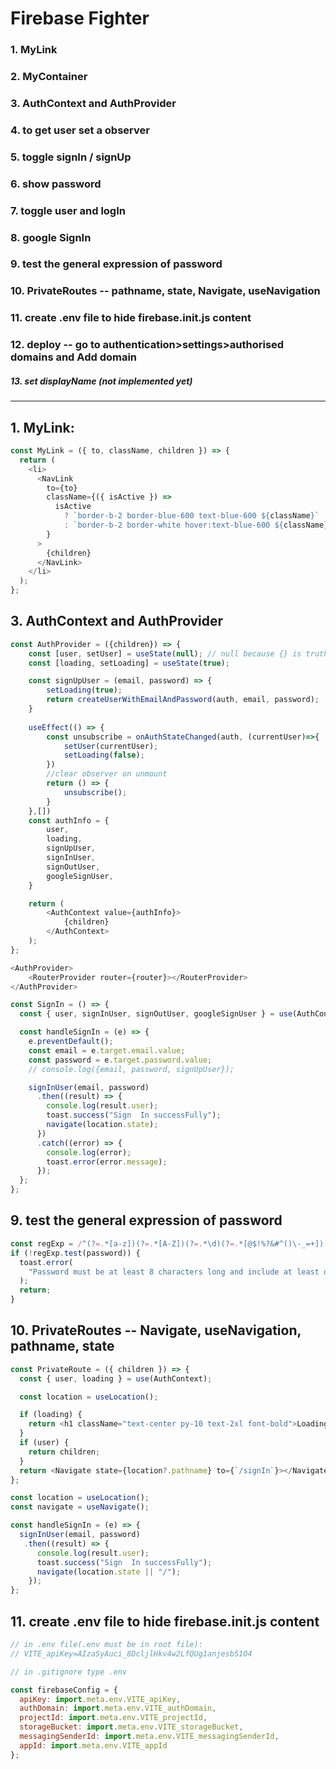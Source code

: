 # Firebase Fighter

### 1. MyLink

### 2. MyContainer

### 3. AuthContext and AuthProvider

### 4. to get user set a observer

### 5. toggle signIn / signUp

### 6. show password

### 7. toggle user and logIn

### 8. google SignIn

### 9. test the general expression of password

### 10. PrivateRoutes -- pathname, state, Navigate, useNavigation

### 11. create .env file to hide firebase.init.js content

### 12. deploy -- go to authentication>settings>authorised domains and Add domain

##### 13. set displayName (not implemented yet)

---

## 1. MyLink:

```js
const MyLink = ({ to, className, children }) => {
  return (
    <li>
      <NavLink
        to={to}
        className={({ isActive }) =>
          isActive
            ? `border-b-2 border-blue-600 text-blue-600 ${className}`
            : `border-b-2 border-white hover:text-blue-600 ${className}`
        }
      >
        {children}
      </NavLink>
    </li>
  );
};
```

## 3. AuthContext and AuthProvider
```js
const AuthProvider = ({children}) => {
    const [user, setUser] = useState(null); // null because {} is truthy
    const [loading, setLoading] = useState(true);

    const signUpUser = (email, password) => {
        setLoading(true);
        return createUserWithEmailAndPassword(auth, email, password);
    }
    
    useEffect(() => {
        const unsubscribe = onAuthStateChanged(auth, (currentUser)=>{
            setUser(currentUser);
            setLoading(false);
        })
        //clear observer on unmount
        return () => {
            unsubscribe();
        }
    },[])
    const authInfo = {
        user,
        loading,
        signUpUser,
        signInUser,
        signOutUser,
        googleSignUser,
    }

    return (
        <AuthContext value={authInfo}>
            {children}
        </AuthContext>
    );
};
```
```js
<AuthProvider>
    <RouterProvider router={router}></RouterProvider>
</AuthProvider>
```
```js
const SignIn = () => {
  const { user, signInUser, signOutUser, googleSignUser } = use(AuthContext);

  const handleSignIn = (e) => {
    e.preventDefault();
    const email = e.target.email.value;
    const password = e.target.password.value;
    // console.log({email, password, signUpUser});

    signInUser(email, password)
      .then((result) => {
        console.log(result.user);
        toast.success("Sign  In successFully");
        navigate(location.state);
      })
      .catch((error) => {
        console.log(error);
        toast.error(error.message);
      });
  };
};
```

## 9. test the general expression of password
```js
const regExp = /^(?=.*[a-z])(?=.*[A-Z])(?=.*\d)(?=.*[@$!%?&#^()\-_=+])[A-Za-z\d@$!%?&#^()\-_=+]{8,}$/;
if (!regExp.test(password)) {
  toast.error(
    "Password must be at least 8 characters long and include at least one uppercase letter, one lowercase letter, one number, and one special character."
  );
  return;
}
```

## 10. PrivateRoutes -- Navigate, useNavigation, pathname, state

```js
const PrivateRoute = ({ children }) => {
  const { user, loading } = use(AuthContext);

  const location = useLocation();

  if (loading) {
    return <h1 className="text-center py-10 text-2xl font-bold">Loading...</h1>;
  }
  if (user) {
    return children;
  }
  return <Navigate state={location?.pathname} to={`/signIn`}></Navigate>;
};
```
```js
const location = useLocation();
const navigate = useNavigate();

const handleSignIn = (e) => {
  signInUser(email, password)
   .then((result) => {
      console.log(result.user);
      toast.success("Sign  In successFully");
      navigate(location.state || "/");
    });
};
```

## 11. create .env file to hide firebase.init.js content
```js
// in .env file(.env must be in root file):
// VITE_apiKey=AIzaSyAuci_8DcljlHkv4w2LfQUg1anjesbS1O4

// in .gitignore type .env

const firebaseConfig = {
  apiKey: import.meta.env.VITE_apiKey,
  authDomain: import.meta.env.VITE_authDomain,
  projectId: import.meta.env.VITE_projectId,
  storageBucket: import.meta.env.VITE_storageBucket,
  messagingSenderId: import.meta.env.VITE_messagingSenderId,
  appId: import.meta.env.VITE_appId
};
```

